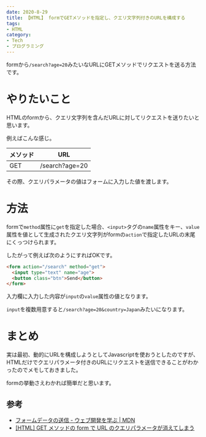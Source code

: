 ```yaml
---
date: 2020-8-29
title: 【HTML】 formでGETメソッドを指定し、クエリ文字列付きのURLを構成する
tags:
- HTML
category:
- Tech
- プログラミング
---
```


formから`/search?age=20`みたいなURLにGETメソッドでリクエストを送る方法です。

<!-- more -->

# やりたいこと

HTMLのformから、クエリ文字列を含んだURLに対してリクエストを送りたいと思います。

例えばこんな感じ。

| メソッド | URL            |
|----------|----------------|
| GET      | /search?age=20 |

その際、クエリパラメータの値はフォームに入力した値を渡します。

# 方法

formで`method`属性に`get`を指定した場合、`<input>`タグの`name`属性をキー、`value`属性を値として生成されたクエリ文字列がformの`action`で指定したURLの末尾にくっつけられます。

したがって例えば次のようにすればOKです。

```html
<form action="/search" method="get">
  <input type="text" name="age">
  <button class="btn">Send</button>
</form>
```

入力欄に入力した内容が`input`の`value`属性の値となります。

`input`を複数用意すると`/search?age=20&country=Japan`みたいになります。

# まとめ

実は最初、動的にURLを構成しようとしてJavascriptを使おうとしたのですが、HTMLだけでクエリパラメータ付きのURLにリクエストを送信できることがわかったのでメモしておきました。

formの挙動さえわかれば簡単だと思います。

## 参考

- [フォームデータの送信 - ウェブ開発を学ぶ | MDN](https://developer.mozilla.org/ja/docs/Learn/Forms/Sending_and_retrieving_form_data)
- [[HTML] GET メソッドの form で URL のクエリパラメータが消えてしまう](https://qiita.com/QUANON/items/d8528afb37e14e8866b9)

